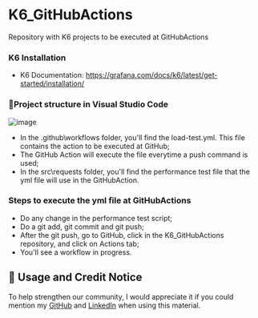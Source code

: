# K6_GitHubActions
Repository with K6 projects to be executed at GitHubActions


### **K6 Installation**
- K6 Documentation: https://grafana.com/docs/k6/latest/get-started/installation/

### 📂**Project structure in Visual Studio Code**
![image](https://github.com/almeidas-tatiane/K6_GitHubActions/assets/68197687/11f27ca3-8d8e-432f-9705-25521f331e62)

- In the .github\workflows folder, you'll find the load-test.yml. This file contains the action to be executed at GitHub;
- The GitHub Action will execute the file everytime a push command is used;
- In the src\requests folder, you'll find the performance test file that the yml file will use in the GitHubAction.

### **Steps to execute the yml file at GitHubActions**
- Do any change in the performance test script;
- Do a git add, git commit and git push;
- After the git push, go to GitHub, click in the K6_GitHubActions repository, and click on Actions tab;
- You'll see a workflow in progress.

## 🙏 Usage and Credit Notice
To help strengthen our community, I would appreciate it if you could mention my [GitHub](https://github.com/almeidas-tatiane) and [LinkedIn](https://www.linkedin.com/in/tatianealmeida/) when using this material.
